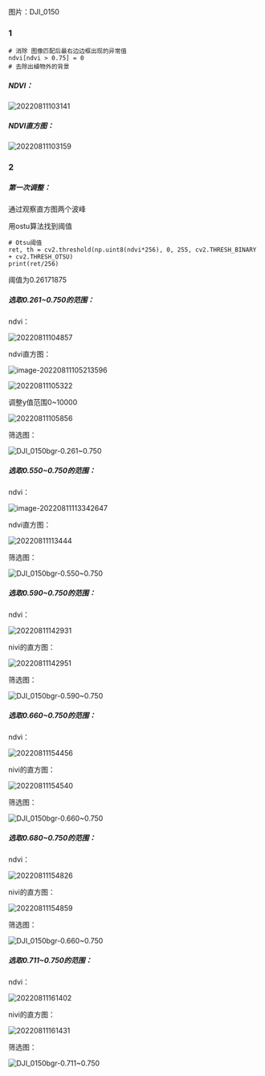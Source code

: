 图片：DJI_0150

### 1

```
# 消除 图像匹配后最右边边框出现的异常值
ndvi[ndvi > 0.75] = 0
# 去除出植物外的背景

```

##### NDVI：

![20220811103141](https://raw.githubusercontent.com/Krical-C/Tea-image-processing/master/record\20220811103141.png)

##### NDVI直方图：

![20220811103159](https://github.com/Krical-C/Tea-image-processing/blob/master/record\20220811103159.png)



### 2

##### 第一次调整：

通过观察直方图两个波峰

用ostu算法找到阈值

```
# Otsu阈值
ret, th = cv2.threshold(np.uint8(ndvi*256), 0, 255, cv2.THRESH_BINARY + cv2.THRESH_OTSU)
print(ret/256)
```

阈值为0.26171875

##### 选取0.261~0.750的范围：

ndvi：

![20220811104857](https://github.com/Krical-C/Tea-image-processing/blob/master/record\20220811104857.png)

ndvi直方图：

![image-20220811105213596](https://github.com/Krical-C/Tea-image-processing/blob/master/record\image-20220811105213596.png)

![20220811105322](https://github.com/Krical-C/Tea-image-processing/blob/master/record\20220811105322.png)

调整y值范围0~10000

![20220811105856](https://github.com/Krical-C/Tea-image-processing/blob/master/record\20220811105856.png)

筛选图：

![DJI_0150bgr-0.261~0.750](https://github.com/Krical-C/Tea-image-processing/blob/master/record\DJI_0150bgr-0.261~0.750.jpg)

##### 选取0.550~0.750的范围：

ndvi：

![image-20220811113342647](https://github.com/Krical-C/Tea-image-processing/blob/master/record\image-20220811113342647.png)

ndvi直方图：

![20220811113444](https://github.com/Krical-C/Tea-image-processing/blob/master/record\20220811113444.png)

筛选图：

![DJI_0150bgr-0.550~0.750](https://github.com/Krical-C/Tea-image-processing/blob/master/record\DJI_0150bgr-0.550~0.750.jpg)

##### 选取0.590~0.750的范围：

ndvi：

![20220811142931](https://github.com/Krical-C/Tea-image-processing/blob/master/record\20220811142931.png)

nivi的直方图：

![20220811142951](https://github.com/Krical-C/Tea-image-processing/blob/master/record\20220811142951.png)

筛选图：

![DJI_0150bgr-0.590~0.750](https://github.com/Krical-C/Tea-image-processing/blob/master/record\DJI_0150bgr-0.590~0.750.jpg)

##### 选取0.660~0.750的范围：

ndvi：

![20220811154456](https://github.com/Krical-C/Tea-image-processing/blob/master/record\20220811154456.png)

nivi的直方图：

![20220811154540](https://github.com/Krical-C/Tea-image-processing/blob/master/record\20220811154540.png)

筛选图：

![DJI_0150bgr-0.660~0.750](https://github.com/Krical-C/Tea-image-processing/blob/master/record\DJI_0150bgr-0.660~0.750.jpg)

##### 选取0.680~0.750的范围：

ndvi：

![20220811154826](https://github.com/Krical-C/Tea-image-processing/blob/master/record\20220811154826.png)

nivi的直方图：

![20220811154859](https://github.com/Krical-C/Tea-image-processing/blob/master/record\20220811154859.png)

筛选图：

![DJI_0150bgr-0.660~0.750](https://github.com/Krical-C/Tea-image-processing/blob/master/record\DJI_0150bgr-0.660~0.750.jpg)

##### 选取0.711~0.750的范围：

ndvi：

![20220811161402](https://github.com/Krical-C/Tea-image-processing/blob/master/record\20220811161402.png)

nivi的直方图：

![20220811161431](https://github.com/Krical-C/Tea-image-processing/blob/master/record\20220811161431.png)

筛选图：

![DJI_0150bgr-0.711~0.750](https://github.com/Krical-C/Tea-image-processing/blob/master/record\DJI_0150bgr-0.711~0.750.jpg)
